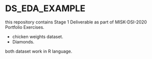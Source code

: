 # DS_EDA_EXAMPLE
this repository contains Stage 1 Deliverable as part of MISK-DSI-2020 Portfolio Exercises.

- chicken weights dataset. 
- Diamonds.

both dataset work in R language. 
